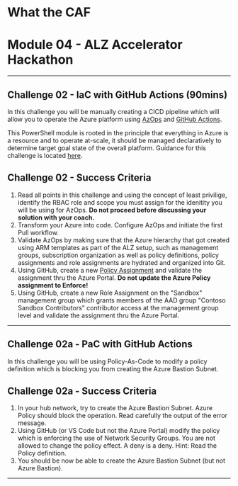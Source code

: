 # What the CAF

# Module 04 - ALZ Accelerator Hackathon

---

## Challenge 02 - IaC with GitHub Actions (90mins)

In this challenge you will be manually creating a CICD pipeline which will allow you to operate the Azure platform using [AzOps](https://github.com/Azure/AzOps) and [GitHub Actions](https://github.com/skills/hello-github-actions).

This PowerShell module is rooted in the principle that everything in Azure is a resource and to operate at-scale, it should be managed declaratively to determine target goal state of the overall platform. Guidance for this challenge is located [here](https://github.com/azure/azops/wiki/github-actions).

## Challenge 02 - Success Criteria

1. Read all points in this challenge and using the concept of least privilige, identify the RBAC role and scope you must assign for the idenitity you will be using for AzOps. **Do not proceed before discussing your solution with your coach.**
2. Transform your Azure into code. Configure AzOps and initiate the first Pull workflow.
3. Validate AzOps by making sure that the Azure hierarchy that got created using ARM templates as part of the ALZ setup, such as management groups, subscription organization as well as policy definitions, policy assignments and role assignments are hydrated and organized into Git.
4. Using GitHub, create a new [Policy Assignment](https://github.com/Azure/Enterprise-Scale/wiki/Deploying-ALZ-Platform-DevOps#operating-the-azure-platform-using-azops-infrastructure-as-code-with-github-actions) and validate the assignment thru the Azure Portal. **Do not update the Azure Policy assignment to Enforce!**
5. Using GitHub, create a new Role Assignment on the "Sandbox" management group which grants members of the AAD group "Contoso Sandbox Contributors" contributor access at the management group level and validate the assignment thru the Azure Portal.

---

## Challenge 02a - PaC with GitHub Actions

In this challenge you will be using Policy-As-Code to modify a policy definition which is blocking you from creating the Azure Bastion Subnet.

## Challenge 02a - Success Criteria

1. In your hub network, try to create the Azure Bastion Subnet. Azure Policy should block the operation. Read carefully the output of the error message.
2. Using GitHub (or VS Code but not the Azure Portal) modify the policy which is enforcing the use of Network Security Groups. You are not allowed to change the policy effect. A deny is a deny. Hint: Read the Policy definition.
3. You should be now be able to create the Azure Bastion Subnet (but not Azure Bastion).

---

